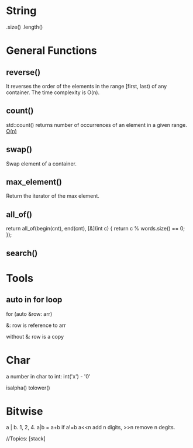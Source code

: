 # String

.size() .length()

# General Functions

## reverse()
 It reverses the order of the elements in the range [first, last) of any container. The time complexity is O(n). 

## count()
std::count() returns number of occurrences of an element in a given range.  [O(n)](https://www.geeksforgeeks.org/std-count-cpp-stl/?ref=gcse)

## swap()
 Swap element of a container. 

## max_element()
 Return the iterator of the max element.

## all_of()
return all_of(begin(cnt), end(cnt), [&](int c) { return c % words.size() == 0; });

## search()

 # Tools
 
 ## auto in for loop
 for (auto &row: arr)
 
 &: row is reference to arr
 
 without &: row is a copy
 
 
 
 
 # Char
 
 
a number in char to int:  int('x') - '0'

isalpha()
tolower()


# Bitwise

a | b.  1, 2, 4. a|b = a+b if a!=b
a<<n add n digits, >>n remove n degits.





//Topics: [stack]
